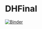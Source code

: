 # DHFinal

[![Binder](https://mybinder.org/badge_logo.svg)](https://mybinder.org/v2/gh/ZGhassemi/DHFinal/HEAD)